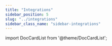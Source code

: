```yaml
---
title: "Integrations"
sidebar_position: 5
slug: "../integrations"
sidebar_class_name: "sidebar-integrations"
---
```


import DocCardList from '@theme/DocCardList';

<DocCardList />
